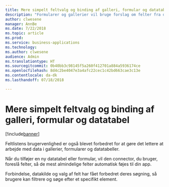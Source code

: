 ```yaml
---
title: Mere simpelt feltvalg og binding af galleri, formular og datatabel
description: "Formularer og gallerier vil bruge forslag om felter fra dine datakilder samt give forbedret søgning og filtrering."
author: clwesene
manager: AnnBe
ms.date: 7/22/2018
ms.topic: article
ms.prod: 
ms.service: business-applications
ms.technology: 
ms.author: clwesene
audience: Admin
ms.translationtype: HT
ms.sourcegitcommit: 0b40bb3c98145f5a260f412701a884a5936174ce
ms.openlocfilehash: 8d4c2be4047e3a4afc22cec1c42bd663cae3c13e
ms.contentlocale: da-dk
ms.lasthandoff: 07/18/2018

---
```

# <a name="simplified-gallery-form-and-data-table-field-selection-and-binding"></a>Mere simpelt feltvalg og binding af galleri, formular og datatabel


[!include[banner](../../includes/banner.md)]

Feltlistens brugervenlighed er også blevet forbedret for at gøre det lettere at arbejde med data i gallerier, formularer og datatabeller. 

Når du tilføjer en ny datatabel eller formular, vil den connector, du bruger, foreslå felter, så de mest almindelige felter automatisk føjes til din app.

Forbindelse, datakilde og valg af felt har fået forbedret deres søgning, så brugere kan filtrere og søge efter et specifikt element.

